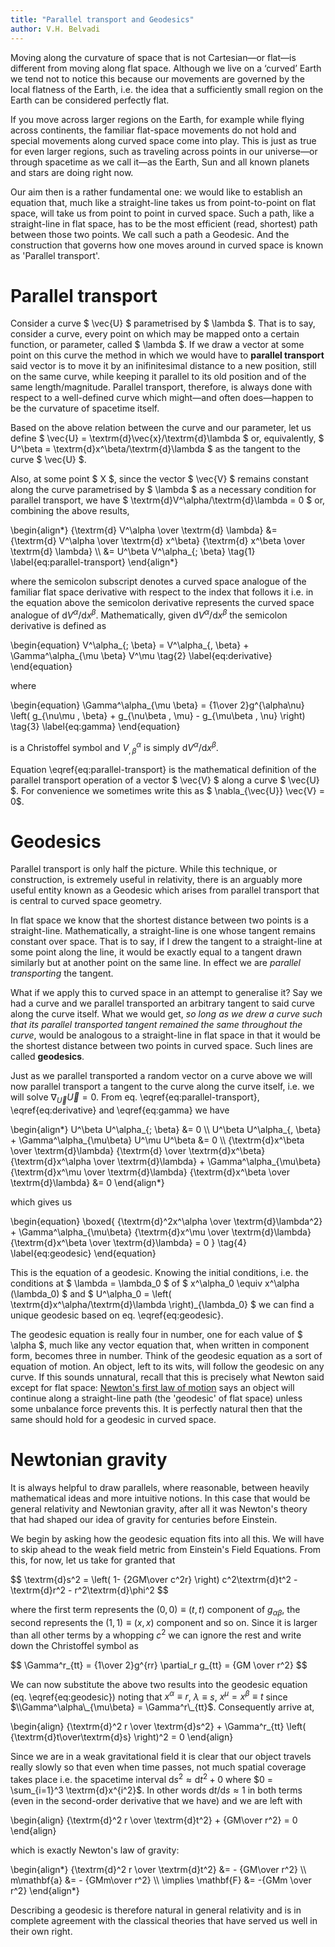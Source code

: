 ```yaml
---
title: "Parallel transport and Geodesics"
author: V.H. Belvadi
---
```


Moving along the curvature of space that is not Cartesian—or flat—is different from moving along flat space. Although we live on a ‘curved’ Earth we tend not to notice this because our movements are governed by the local flatness of the Earth, i.e. the idea that a sufficiently small region on the Earth can be considered perfectly flat.

If you move across larger regions on the Earth, for example while flying across continents, the familiar flat-space movements do not hold and special movements along curved space come into play. This is just as true for even larger regions, such as traveling across points in our universe—or through spacetime as we call it—as the Earth, Sun and all known planets and stars are doing right now.

Our aim then is a rather fundamental one: we would like to establish an equation that, much like a straight-line takes us from point-to-point on flat space, will take us from point to point in curved space. Such a path, like a straight-line in flat space, has to be the most efficient (read, shortest) path between those two points. We call such a path a Geodesic. And the construction that governs how one moves around in curved space is known as 'Parallel transport'.

# Parallel transport

Consider a curve $ \vec{U} $ parametrised by $ \lambda $. That is to say, consider a curve, every point on which may be mapped onto a certain function, or parameter, called $ \lambda $. If we draw a vector at some point on this curve the method in which we would have to **parallel transport** said vector is to move it by an inifinitesimal distance to a new position, still on the same curve, while keeping it parallel to its old position and of the same length/magnitude. Parallel transport, therefore, is always done with respect to a well-defined curve which might—and often does—happen to be the curvature of spacetime itself.

Based on the above relation between the curve and our parameter, let us define $ \vec{U} = \textrm{d}\vec{x}/\textrm{d}\lambda $ or, equivalently, $ U^\beta = \textrm{d}x^\beta/\textrm{d}\lambda $ as the tangent to the curve $ \vec{U} $.

Also, at some point $ X $, since the vector $ \vec{V} $ remains constant along the curve parametrised by $ \lambda $ as a necessary condition for parallel transport, we have $ \textrm{d}V^\alpha/\textrm{d}\lambda = 0 $ or, combining the above results,

<div>
\begin{align*}
{\textrm{d} V^\alpha \over \textrm{d} \lambda} &= {\textrm{d} V^\alpha \over \textrm{d} x^\beta} {\textrm{d} x^\beta \over \textrm{d} \lambda} \\
&= U^\beta V^\alpha_{; \beta} \tag{1} \label{eq:parallel-transport}
\end{align*}
</div>

where the semicolon subscript denotes a curved space analogue of the familiar flat space derivative with respect to the index that follows it i.e. in the equation above the semicolon derivative represents the curved space analogue of $\textrm{d}V^\alpha/\textrm{d}x^\beta$. Mathematically, given $\textrm{d}V^\alpha/\textrm{d}x^\beta$ the semicolon derivative is defined as

<div>
\begin{equation}
V^\alpha_{; \beta} = V^\alpha_{, \beta} + \Gamma^\alpha_{\mu \beta} V^\mu \tag{2} \label{eq:derivative}
\end{equation}
</div>

where

<div>
\begin{equation}
\Gamma^\alpha_{\mu \beta} = {1\over 2}g^{\alpha\nu} \left( g_{\nu\mu , \beta} + g_{\nu\beta , \mu} - g_{\mu\beta , \nu} \right) \tag{3} \label{eq:gamma}
\end{equation}
</div>

is a Christoffel symbol and $V^\alpha_{, \beta}$ is simply $\textrm{d}V^\alpha/\textrm{d}x^\beta$.

Equation \eqref{eq:parallel-transport} is the mathematical definition of the parallel transport operation of a vector $ \vec{V} $ along a curve $ \vec{U} $. For convenience we sometimes write this as $ \nabla_{\vec{U}} \vec{V} = 0$.

# Geodesics

Parallel transport is only half the picture. While this technique, or construction, is extremely useful in relativity, there is an arguably more useful entity known as a Geodesic which arises from parallel transport that is central to curved space geometry.

In flat space we know that the shortest distance between two points is a straight-line. Mathematically, a straight-line is one whose tangent remains constant over space. That is to say, if I drew the tangent to a straight-line at some point along the line, it would be exactly equal to a tangent drawn similarly but at another point on the same line. In effect we are *parallel transporting* the tangent.

What if we apply this to curved space in an attempt to generalise it? Say we had a curve and we parallel transported an arbitrary tangent to said curve along the curve itself. What we would get, *so long as we drew a curve such that its parallel transported tangent remained the same throughout the curve*, would be analogous to a straight-line in flat space in that it would be the shortest distance between two points in curved space. Such lines are called **geodesics**.

Just as we parallel transported a random vector on a curve above we will now parallel transport a tangent to the curve along the curve itself, i.e. we will solve $\nabla_{\vec{U}} \vec{U} = 0$. From eq. \eqref{eq:parallel-transport}, \eqref{eq:derivative} and \eqref{eq:gamma} we have

<div>
\begin{align*}
U^\beta U^\alpha_{; \beta} &= 0 \\
U^\beta U^\alpha_{, \beta} + \Gamma^\alpha_{\mu\beta} U^\mu U^\beta &= 0 \\
{\textrm{d}x^\beta \over \textrm{d}\lambda} {\textrm{d} \over \textrm{d}x^\beta} {\textrm{d}x^\alpha \over \textrm{d}\lambda} + \Gamma^\alpha_{\mu\beta} {\textrm{d}x^\mu \over \textrm{d}\lambda} {\textrm{d}x^\beta \over \textrm{d}\lambda} &= 0
\end{align*}
</div>

which gives us

<div>
\begin{equation}
\boxed{ {\textrm{d}^2x^\alpha \over \textrm{d}\lambda^2} + \Gamma^\alpha_{\mu\beta} {\textrm{d}x^\mu \over \textrm{d}\lambda} {\textrm{d}x^\beta \over \textrm{d}\lambda} = 0 } \tag{4} \label{eq:geodesic}
\end{equation}
</div>

This is the equation of a geodesic. Knowing the initial conditions, i.e. the conditions at $ \lambda = \lambda_0 $ of $ x^\alpha_0 \equiv x^\alpha (\lambda_0) $ and $ U^\alpha_0 = \left( \textrm{d}x^\alpha/\textrm{d}\lambda \right)\_{\lambda_0} $ we can find a unique geodesic based on eq. \eqref{eq:geodesic}.

The geodesic equation is really four in number, one for each value of $ \alpha $, much like any vector equation that, when written in component form, becomes three in number. Think of the geodesic equation as a sort of equation of motion. An object, left to its wits, will follow the geodesic on any curve. If this sounds unnatural, recall that this is precisely what Newton said except for flat space: [Newton's first law of motion](/subject/classical-mechanics/newtons-first-law) says an object will continue along a straight-line path (the 'geodesic' of flat space) unless some unbalance force prevents this. It is perfectly natural then that the same should hold for a geodesic in curved space.

# Newtonian gravity

It is always helpful to draw parallels, where reasonable, between heavily mathematical ideas and more intuitive notions. In this case that would be general relativity and Newtonian gravity, after all it was Newton's theory that had shaped our idea of gravity for centuries before Einstein.

We begin by asking how the geodesic equation fits into all this. We will have to skip ahead to the weak field metric from Einstein's Field Equations. From this, for now, let us take for granted that

<div>
$$
\textrm{d}s^2 = \left( 1- {2GM\over c^2r} \right) c^2\textrm{d}t^2 - \textrm{d}r^2 - r^2\textrm{d}\phi^2
$$
</div>

where the first term represents the $(0,0) \equiv (t,t)$ component of $g_{\alpha\beta}$, the second represents the $(1,1) \equiv (x,x)$ component and so on. Since it is larger than all other terms by a whopping $c^2$ we can ignore the rest and write down the Christoffel symbol as

<div>
$$
\Gamma^r_{tt} = {1\over 2}g^{rr} \partial_r g_{tt} = {GM \over r^2}
$$
</div>

We can now substitute the above two results into the geodesic equation (eq. \eqref{eq:geodesic}) noting that $x^\alpha \equiv r$, $\lambda \equiv s$, $x^\mu = x^\beta \equiv t$ since $\\Gamma^\alpha\_{\mu\beta} = \Gamma^r\_{tt}$. Consequently arrive at,

<div>
\begin{align}
{\textrm{d}^2 r \over \textrm{d}s^2} + \Gamma^r_{tt} \left( {\textrm{d}t\over\textrm{d}s} \right)^2 = 0
\end{align}
</div>

Since we are in a weak gravitational field it is clear that our object travels really slowly so that even when time passes, not much spatial coverage takes place i.e. the spacetime interval $\textrm{d}s^2 \approx \textrm{d}t^2 + 0$ where $0 = \sum_{i=1}^3 \textrm{d}x^{i^2}$. In other words $\textrm{d}t/\textrm{d}s \approx 1$ in both terms (even in the second-order derivative that we have) and we are left with

<div>
\begin{align}
{\textrm{d}^2 r \over \textrm{d}t^2} + {GM\over r^2} = 0
\end{align}
</div>

which is exactly Newton's law of gravity:

<div>
\begin{align*}
{\textrm{d}^2 r \over \textrm{d}t^2} &= - {GM\over r^2} \\
m\mathbf{a} &= - {GMm\over r^2} \\
\implies \mathbf{F} &= -{GMm \over r^2}
\end{align*}
</div>

Describing a geodesic is therefore natural in general relativity and is in complete agreement with the classical theories that have served us well in their own right.
